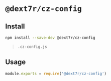 # `@dext7r/cz-config`

## Install

```bash
npm install --save-dev @dext7r/cz-config
```

> `.cz-config.js`

## Usage

```.cz-config.js
module.exports = require('@dext7r/cz-config')
```

